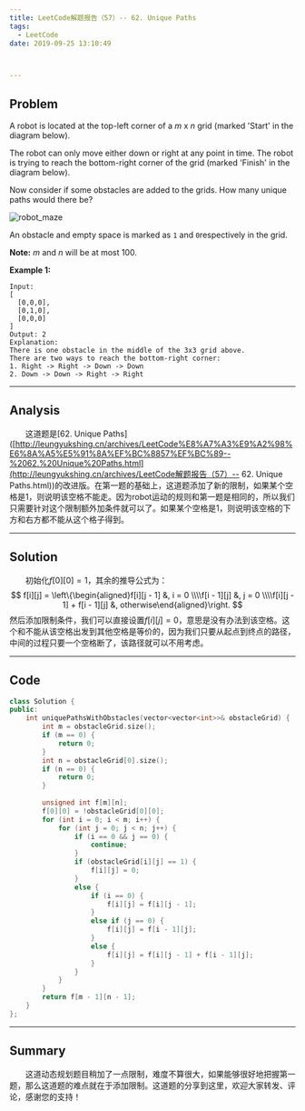 ```yaml
---
title: LeetCode解题报告（57）-- 62. Unique Paths
tags:
  - LeetCode
date: 2019-09-25 13:10:49



---
```


## Problem


A robot is located at the top-left corner of a *m* x *n* grid (marked 'Start' in the diagram below).

The robot can only move either down or right at any point in time. The robot is trying to reach the bottom-right corner of the grid (marked 'Finish' in the diagram below).

Now consider if some obstacles are added to the grids. How many unique paths would there be?

<!-- more -->

![robot_maze](https://assets.leetcode.com/uploads/2018/10/22/robot_maze.png)

An obstacle and empty space is marked as `1` and `0`respectively in the grid.

**Note:** *m* and *n* will be at most 100.

**Example 1:**

```
Input:
[
  [0,0,0],
  [0,1,0],
  [0,0,0]
]
Output: 2
Explanation:
There is one obstacle in the middle of the 3x3 grid above.
There are two ways to reach the bottom-right corner:
1. Right -> Right -> Down -> Down
2. Down -> Down -> Right -> Right
```

------

## Analysis

&emsp;&emsp;这道题是[62. Unique Paths]([http://leungyukshing.cn/archives/LeetCode%E8%A7%A3%E9%A2%98%E6%8A%A5%E5%91%8A%EF%BC%8857%EF%BC%89--%2062.%20Unique%20Paths.html](http://leungyukshing.cn/archives/LeetCode解题报告（57）-- 62. Unique Paths.html))的改进版。在第一题的基础上，这道题添加了新的限制，如果某个空格是1，则说明该空格不能走。因为robot运动的规则和第一题是相同的，所以我们只需要针对这个限制额外加条件就可以了。如果某个空格是1，则说明该空格的下方和右方都不能从这个格子得到。

------

## Solution

&emsp;&emsp;初始化$f[0][0] = 1$，其余的推导公式为：
$$
f[i][j] = \left\{\begin{aligned}f[i][j - 1] &, i = 0 \\\\f[i - 1][j] &, j = 0 \\\\f[i][j - 1] + f[i - 1][j] &, otherwise\end{aligned}\right.
$$
然后添加限制条件，我们可以直接设置$f[i][j] = 0$，意思是没有办法到该空格。这个和不能从该空格出发到其他空格是等价的，因为我们只要从起点到终点的路径，中间的过程只要一个空格断了，该路径就可以不用考虑。

------

## Code

```c++
class Solution {
public:
    int uniquePathsWithObstacles(vector<vector<int>>& obstacleGrid) {
        int m = obstacleGrid.size();
        if (m == 0) {
            return 0;
        }
        int n = obstacleGrid[0].size();
        if (n == 0) {
            return 0;
        }
        
        unsigned int f[m][n];
        f[0][0] = !obstacleGrid[0][0];
        for (int i = 0; i < m; i++) {
            for (int j = 0; j < n; j++) {
                if (i == 0 && j == 0) {
                    continue;
                }
                if (obstacleGrid[i][j] == 1) {
                    f[i][j] = 0;
                }
                else {
                    if (i == 0) {
                        f[i][j] = f[i][j - 1];
                    }
                    else if (j == 0) {
                        f[i][j] = f[i - 1][j];
                    }
                    else {
                        f[i][j] = f[i][j - 1] + f[i - 1][j];
                    }
                }
            }
        }
        return f[m - 1][n - 1];
    }
};
```

------

## Summary

&emsp;&emsp;这道动态规划题目稍加了一点限制，难度不算很大，如果能够很好地把握第一题，那么这道题的难点就在于添加限制。这道题的分享到这里，欢迎大家转发、评论，感谢您的支持！
